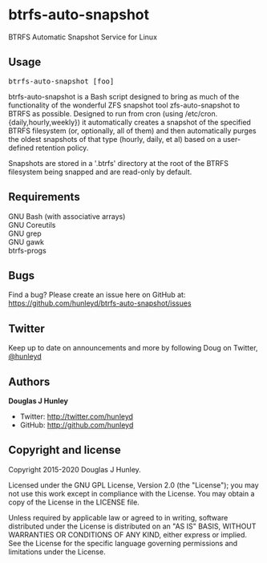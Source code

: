 btrfs-auto-snapshot
===================

BTRFS Automatic Snapshot Service for Linux

Usage
-----
<pre>
btrfs-auto-snapshot [foo]
</pre>

btrfs-auto-snapshot is a Bash script designed to bring as much of the functionality
of the wonderful ZFS snapshot tool zfs-auto-snapshot to BTRFS as possible. Designed to
run from cron (using /etc/cron.{daily,hourly,weekly}) it automatically
creates a snapshot of the specified BTRFS filesystem (or, optionally, all of
them) and then automatically purges the oldest snapshots of that type
(hourly, daily, et al) based on a user-defined retention policy.

Snapshots are stored in a '.btrfs' directory at the root of the BTRFS
filesystem being snapped and are read-only by default.

Requirements
------------
GNU Bash (with associative arrays)
<br>GNU Coreutils
<br>GNU grep
<br>GNU gawk
<br>btrfs-progs

Bugs
----
Find a bug? Please create an issue here on GitHub at:
https://github.com/hunleyd/btrfs-auto-snapshot/issues

Twitter
-------
Keep up to date on announcements and more by following Doug on Twitter, 
<a href="http://twitter.com/hunleyd">@hunleyd</a>

Authors
-------
**Douglas J Hunley**
+ Twitter: http://twitter.com/hunleyd
+ GitHub: http://github.com/hunleyd

Copyright and license
---------------------
Copyright 2015-2020 Douglas J Hunley.

Licensed under the GNU GPL License, Version 2.0 (the "License"); you may not use this work
except in compliance with the License. You may obtain a copy of the License in the
LICENSE file.

Unless required by applicable law or agreed to in writing, software distributed under the
License is distributed on an "AS IS" BASIS, WITHOUT WARRANTIES OR CONDITIONS OF ANY KIND,
either express or implied. See the License for the specific language governing
permissions and limitations under the License.
